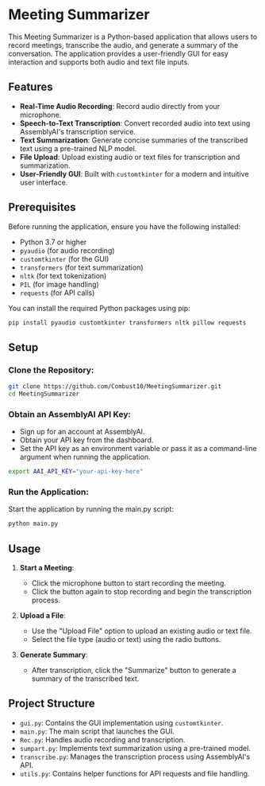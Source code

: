 # Meeting Summarizer

This Meeting Summarizer is a Python-based application that allows users to record meetings, transcribe the audio, and generate a summary of the conversation. The application provides a user-friendly GUI for easy interaction and supports both audio and text file inputs.

## Features

- **Real-Time Audio Recording**: Record audio directly from your microphone.
- **Speech-to-Text Transcription**: Convert recorded audio into text using AssemblyAI's transcription service.
- **Text Summarization**: Generate concise summaries of the transcribed text using a pre-trained NLP model.
- **File Upload**: Upload existing audio or text files for transcription and summarization.
- **User-Friendly GUI**: Built with `customtkinter` for a modern and intuitive user interface.

## Prerequisites

Before running the application, ensure you have the following installed:

- Python 3.7 or higher
- `pyaudio` (for audio recording)
- `customtkinter` (for the GUI)
- `transformers` (for text summarization)
- `nltk` (for text tokenization)
- `PIL` (for image handling)
- `requests` (for API calls)

You can install the required Python packages using pip:

```bash
pip install pyaudio customtkinter transformers nltk pillow requests
```
## Setup
### Clone the Repository:
```bash
git clone https://github.com/Combust10/MeetingSummarizer.git
cd MeetingSummarizer
```

### Obtain an AssemblyAI API Key:

- Sign up for an account at AssemblyAI.
- Obtain your API key from the dashboard.
- Set the API key as an environment variable or pass it as a command-line argument when running the application.
```bash
export AAI_API_KEY="your-api-key-here"
```
### Run the Application:
Start the application by running the main.py script:

```bash
python main.py
```

## Usage

1. **Start a Meeting**:
   - Click the microphone button to start recording the meeting.
   - Click the button again to stop recording and begin the transcription process.

2. **Upload a File**:
   - Use the "Upload File" option to upload an existing audio or text file.
   - Select the file type (audio or text) using the radio buttons.

3. **Generate Summary**:
   - After transcription, click the "Summarize" button to generate a summary of the transcribed text.

## Project Structure

- `gui.py`: Contains the GUI implementation using `customtkinter`.
- `main.py`: The main script that launches the GUI.
- `Rec.py`: Handles audio recording and transcription.
- `sumpart.py`: Implements text summarization using a pre-trained model.
- `transcribe.py`: Manages the transcription process using AssemblyAI's API.
- `utils.py`: Contains helper functions for API requests and file handling.
